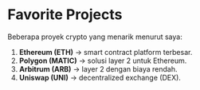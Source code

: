 # Favorite Projects

Beberapa proyek crypto yang menarik menurut saya:

1. **Ethereum (ETH)** → smart contract platform terbesar.
2. **Polygon (MATIC)** → solusi layer 2 untuk Ethereum.
3. **Arbitrum (ARB)** → layer 2 dengan biaya rendah.
4. **Uniswap (UNI)** → decentralized exchange (DEX).
